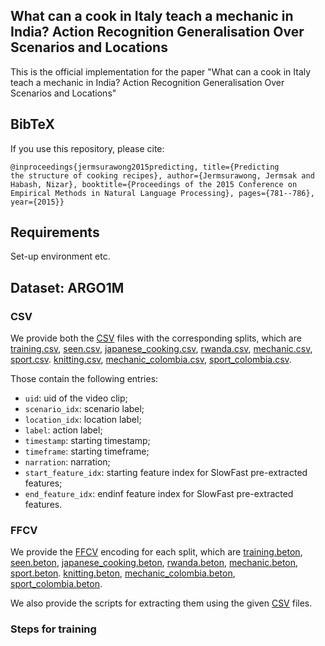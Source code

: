 
## What can a cook in Italy teach a mechanic in India? Action Recognition Generalisation Over Scenarios and Locations

This is the official implementation for the paper "What can a cook in Italy teach a mechanic in India? Action Recognition Generalisation Over Scenarios and Locations" 

## BibTeX

If you use this repository, please cite: 

<code>@inproceedings{jermsurawong2015predicting,
  title={Predicting the structure of cooking recipes},
  author={Jermsurawong, Jermsak and Habash, Nizar},
  booktitle={Proceedings of the 2015 Conference on Empirical Methods in Natural Language Processing},
  pages={781--786},
  year={2015}}</code>
## Requirements
Set-up environment etc. 

## Dataset: ARGO1M

### CSV 

We provide both the <a href="http://en.wikipedia.org/wiki/Main_Page">CSV</a> files with the corresponding splits, which are <a href="http://en.wikipedia.org/wiki/Main_Page">training.csv</a>, <a href="http://en.wikipedia.org/wiki/Main_Page">seen.csv</a>,  <a href="http://en.wikipedia.org/wiki/Main_Page">japanese_cooking.csv</a>, <a href="http://en.wikipedia.org/wiki/Main_Page">rwanda.csv</a>, <a href="http://en.wikipedia.org/wiki/Main_Page">mechanic.csv</a>, <a href="http://en.wikipedia.org/wiki/Main_Page">sport.csv</a>. <a href="http://en.wikipedia.org/wiki/Main_Page">knitting.csv</a>, <a href="http://en.wikipedia.org/wiki/Main_Page">mechanic_colombia.csv</a>, <a href="http://en.wikipedia.org/wiki/Main_Page">sport_colombia.csv</a>. 

Those contain the following entries: 

- <code>uid</code>: uid of the video clip; 
- <code>scenario_idx</code>: scenario label;
- <code>location_idx</code>: location label; 
- <code>label</code>: action label;
- <code>timestamp</code>: starting timestamp;
- <code>timeframe</code>: starting timeframe;
- <code>narration</code>: narration; 
- <code>start_feature_idx</code>: starting feature index for SlowFast pre-extracted features;
- <code>end_feature_idx</code>: endinf feature index for SlowFast pre-extracted features.

### FFCV 

We provide the <a href="https://ffcv.io/">FFCV</a> encoding for each split, which are <a href="http://en.wikipedia.org/wiki/Main_Page">training.beton</a>, <a href="http://en.wikipedia.org/wiki/Main_Page">seen.beton</a>,  <a href="http://en.wikipedia.org/wiki/Main_Page">japanese_cooking.beton</a>, <a href="http://en.wikipedia.org/wiki/Main_Page">rwanda.beton</a>, <a href="http://en.wikipedia.org/wiki/Main_Page">mechanic.beton</a>, <a href="http://en.wikipedia.org/wiki/Main_Page">sport.beton</a>. <a href="http://en.wikipedia.org/wiki/Main_Page">knitting.beton</a>, <a href="http://en.wikipedia.org/wiki/Main_Page">mechanic_colombia.beton</a>, <a href="http://en.wikipedia.org/wiki/Main_Page">sport_colombia.beton</a>. 

We also provide the scripts for extracting them using the given <a href="http://en.wikipedia.org/wiki/Main_Page">CSV</a> files.

### Steps for training
